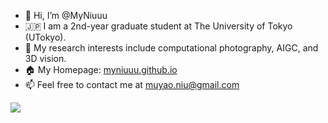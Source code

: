 - 👋 Hi, I’m @MyNiuuu
- 🇯🇵 I am a 2nd-year graduate student at The University of Tokyo (UTokyo).
- 🌱 My research interests include computational photography, AIGC, and 3D vision.
- 🏠 My Homepage: [myniuuu.github.io](https://myniuuu.github.io/)
- 📫 Feel free to contact me at muyao.niu@gmail.com

![](https://komarev.com/ghpvc/?username=MyNiuuu)
